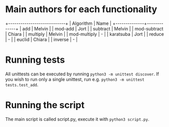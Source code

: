 # Main authors for each functionality
+----------------------------+
| Algorithm    | Name        |
+--------------+-------------+
| add          | Melvin      |
| mod-add      | Jort        |
| subtract     | Melvin      |
| mod-subtract | Chiara      |
| multiply     | Melvin      |
| mod-multiply | -           |
| karatsuba    | Jort        |
| reduce       | -           |
| euclid       | Chiara      |
| inverse      | -           |


# Running tests
All unittests can be executed by running `python3 -m unittest discover`.
If you wish to run only a single unittest, run e.g. `python3 -m unittest tests.test_add`.

# Running the script
The main script is called script.py, execute it with `python3 script.py`.
